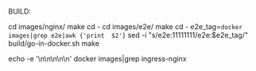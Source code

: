 BUILD:


cd images/nginx/
make
cd  -
cd images/e2e/
make
cd -
e2e_tag=`docker images|grep e2e|awk {'print  $2'}`
sed -i "s/e2e:11111111/e2e:$e2e_tag/" build/go-in-docker.sh
make


echo -e '\n\n\n\n\n'
docker images|grep  ingress-nginx
